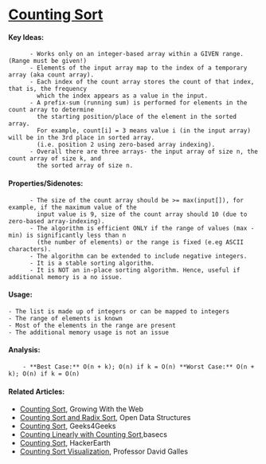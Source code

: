  # [Counting Sort](https://github.com/nanyahill/coding-interview-resources/blob/master/src/algorithms/sorting/countingsort/CountingSort.java)
  #### Key Ideas:
	      - Works only on an integer-based array within a GIVEN range. (Range must be given!)
	      - Elements of the input array map to the index of a temporary array (aka count array).
	      - Each index of the count array stores the count of that index, that is, the frequency
	        which the index appears as a value in the input.
	      - A prefix-sum (running sum) is performed for elements in the count array to determine
	        the starting position/place of the element in the sorted array.
	        For example, count[i] = 3 means value i (in the input array) will be in the 3rd place in sorted array.
	        (i.e. position 2 using zero-based array indexing).
	      - Overall there are three arrays- the input array of size n, the count array of size k, and
	        the sorted array of size n.

  #### Properties/Sidenotes:
	      - The size of the count array should be >= max(input[]), for example, if the maximum value of the
	        input value is 9, size of the count array should 10 (due to zero-based array-indexing).
	      - The algorithm is efficient ONLY if the range of values (max - min) is significantly less than n 
	        (the number of elements) or the range is fixed (e.eg ASCII characters).
	      - The algorithm can be extended to include negative integers.
	      - It is a stable sorting algorithm.
	      - It is NOT an in-place sorting algorithm. Hence, useful if additional memory is a no issue.

  #### Usage:
  	- The list is made up of integers or can be mapped to integers
	- The range of elements is known
	- Most of the elements in the range are present
	- The additional memory usage is not an issue

  #### Analysis:
        - **Best Case:** O(n + k); O(n) if k = O(n) **Worst Case:** O(n + k); O(n) if k = O(n)

  #### Related Articles:
  - [Counting Sort](http://www.growingwiththeweb.com/2014/05/counting-sort.html), Growing With the Web
  - [Counting Sort and Radix Sort](http://opendatastructures.org/versions/edition-0.1e/ods-java/11_2_Counting_Sort_Radix_So.html), Open Data Structures
  - [Counting Sort](https://www.geeksforgeeks.org/counting-sort/), Geeks4Geeks
  - [Counting Linearly with Counting Sort](https://medium.com/basecs/counting-linearly-with-counting-sort-cd8516ae09b3),basecs
  - [Counting Sort](https://www.hackerearth.com/practice/algorithms/sorting/counting-sort/tutorial/), HackerEarth
  - [Counting Sort Visualization](https://www.cs.usfca.edu/~galles/visualization/CountingSort.html), Professor David Galles
